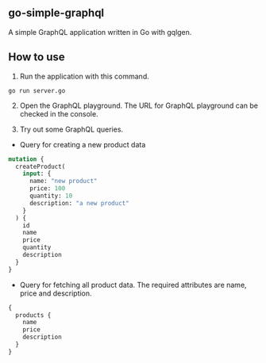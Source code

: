 ## go-simple-graphql

A simple GraphQL application written in Go with gqlgen.

## How to use

1. Run the application with this command.

```
go run server.go
```

2. Open the GraphQL playground. The URL for GraphQL playground can be checked in the console.

3. Try out some GraphQL queries.

- Query for creating a new product data

```graphql
mutation {
  createProduct(
    input: {
      name: "new product"
      price: 100
      quantity: 10
      description: "a new product"
    }
  ) {
    id
    name
    price
    quantity
    description
  }
}
```

- Query for fetching all product data. The required attributes are name, price and description.

```graphql
{
  products {
    name
    price
    description
  }
}
```
